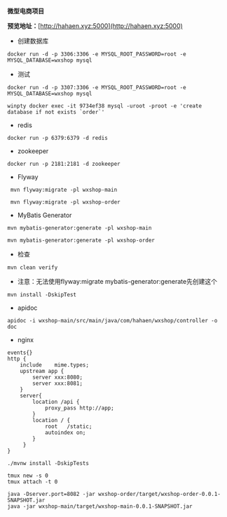 **微型电商项目**

**预览地址：**[http://hahaen.xyz:5000](http://hahaen.xyz:5000)

* 创建数据库

```
docker run -d -p 3306:3306 -e MYSQL_ROOT_PASSWORD=root -e MYSQL_DATABASE=wxshop mysql
```

* 测试

```
docker run -d -p 3307:3306 -e MYSQL_ROOT_PASSWORD=root -e MYSQL_DATABASE=wxshop mysql
```

```
winpty docker exec -it 9734ef38 mysql -uroot -proot -e 'create database if not exists `order`'
```

* redis

```
docker run -p 6379:6379 -d redis
```

* zookeeper

```
docker run -p 2181:2181 -d zookeeper
```

* Flyway

```
 mvn flyway:migrate -pl wxshop-main
```

```
 mvn flyway:migrate -pl wxshop-order
```

* MyBatis Generator

```
mvn mybatis-generator:generate -pl wxshop-main
```

```
mvn mybatis-generator:generate -pl wxshop-order
```

* 检查

```
mvn clean verify
```

* 注意：无法使用flyway:migrate mybatis-generator:generate先创建这个

```
mvn install -DskipTest
```

* apidoc

```
apidoc -i wxshop-main/src/main/java/com/hahaen/wxshop/controller -o doc
```

* nginx

```
events{}
http {
    include    mime.types;
    upstream app {
        server xxx:8080;
        server xxx:8081;
    }
    server{
        location /api {
            proxy_pass http://app;
        }
        location / {
            root   /static;
            autoindex on;
        }
     }
}
```

```
./mvnw install -DskipTests
```

```
tmux new -s 0
tmux attach -t 0
```

```
java -Dserver.port=8082 -jar wxshop-order/target/wxshop-order-0.0.1-SNAPSHOT.jar
java -jar wxshop-main/target/wxshop-main-0.0.1-SNAPSHOT.jar
```
